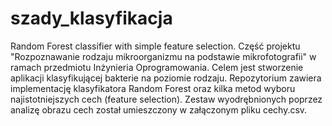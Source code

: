 # szady_klasyfikacja
Random Forest classifier with simple feature selection.
Część projektu "Rozpoznawanie rodzaju mikroorganizmu na podstawie mikrofotografii" w ramach przedmiotu Inżynieria Oprogramowania. 
Celem jest stworzenie aplikacji klasyfikującej bakterie na poziomie rodzaju. 
Repozytorium zawiera implementację klasyfikatora Random Forest oraz kilka metod wyboru najistotniejszych cech (feature selection). 
Zestaw wyodrębnionych poprzez analizę obrazu cech został umieszczony w załączonym pliku cechy.csv.
